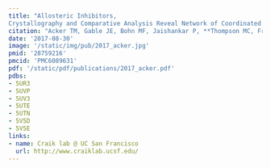```yaml
---
title: "Allosteric Inhibitors,
Crystallography and Comparative Analysis Reveal Network of Coordinated Movement Across Human Herpesvirus Proteases."
citation: "Acker TM, Gable JE, Bohn MF, Jaishankar P, **Thompson MC, Fraser JS**, Renslo AR, Craik CS.  *JACS*. 2017."
date: '2017-08-30'
image: '/static/img/pub/2017_acker.jpg'
pmid: '28759216'
pmcid: 'PMC6089631'
pdf: '/static/pdf/publications/2017_acker.pdf'
pdbs:
- 5UR3
- 5UVP
- 5UV3
- 5UTE
- 5UTN
- 5V5D
- 5V5E
links:
- name: Craik lab @ UC San Francisco
  url: http://www.craiklab.ucsf.edu/
---
```

